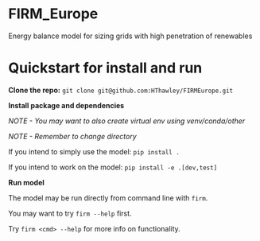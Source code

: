 # FIRM_Europe
Energy balance model for sizing grids with high penetration of renewables

# Quickstart for install and run

**Clone the repo:**
`git clone git@github.com:HThawley/FIRMEurope.git`

**Install package and dependencies**

*NOTE - You may want to also create virtual env using venv/conda/other*

*NOTE - Remember to change directory*

If you intend to simply use the model: `pip install .`

If you intend to work on the model: `pip install -e .[dev,test]`

**Run model**

The model may be run directly from command line with  `firm`.

You may want to try `firm --help` first. 

Try `firm <cmd> --help` for more info on functionality.

